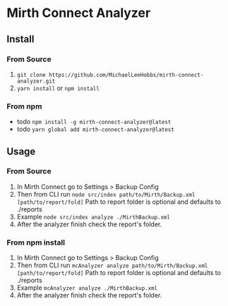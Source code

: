 # Mirth Connect Analyzer
## Install
### From Source
1. `git clone https://github.com/MichaelLeeHobbs/mirth-connect-analyzer.git`
2. `yarn install` or `npm install`

### From npm
* todo `npm install -g mirth-connect-analyzer@latest`
* todo `yarn global add mirth-connect-analyzer@latest`

## Usage
### From Source
1. In Mirth Connect go to Settings > Backup Config
2. Then from CLI run `node src/index path/to/Mirth/Backup.xml [path/to/report/fold]` Path to report folder is optional and defaults to ./reports
3. Example `node src/index analyze ./MirthBackup.xml`
4. After the analyzer finish check the report's folder.

### From npm install
1. In Mirth Connect go to Settings > Backup Config
2. Then from CLI run `mcAnalyzer analyze path/to/Mirth/Backup.xml [path/to/report/fold]` Path to report folder is optional and defaults to ./reports
3. Example `mcAnalyzer analyze ./MirthBackup.xml`
4. After the analyzer finish check the report's folder.
